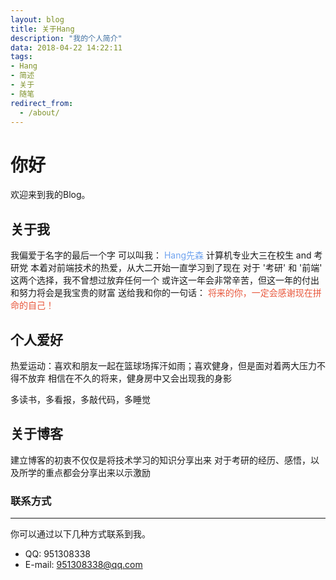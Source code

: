 ```yaml
---
layout: blog
title: 关于Hang
description: "我的个人简介"
data: 2018-04-22 14:22:11
tags: 
- Hang
- 简述
- 关于
- 随笔
redirect_from:
  - /about/
---
```


# 你好

欢迎来到我的Blog。

## 关于我

我偏爱于名字的最后一个字
可以叫我： <font color="#6fa3ef">Hang先森</font>
计算机专业大三在校生 and 考研党
本着对前端技术的热爱，从大二开始一直学习到了现在
对于 '考研' 和 '前端' 这两个选择，我不曾想过放弃任何一个
或许这一年会非常辛苦，但这一年的付出和努力将会是我宝贵的财富
送给我和你的一句话：
<font color="#e8583d">将来的你，一定会感谢现在拼命的自己！</font>
 
## 个人爱好

热爱运动：喜欢和朋友一起在篮球场挥汗如雨；喜欢健身，但是面对着两大压力不得不放弃
相信在不久的将来，健身房中又会出现我的身影

多读书，多看报，多敲代码，多睡觉

## 关于博客

建立博客的初衷不仅仅是将技术学习的知识分享出来
对于考研的经历、感悟，以及所学的重点都会分享出来以示激励

### 联系方式
******
 
你可以通过以下几种方式联系到我。

* QQ: 951308338
* E-mail: 951308338@qq.com
